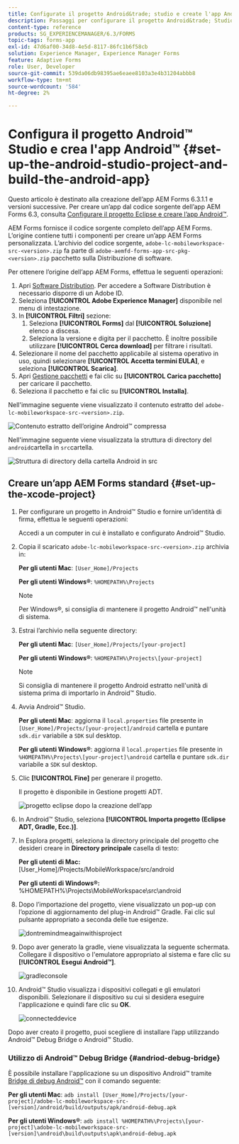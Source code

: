 ```yaml
---
title: Configurate il progetto Android&trade; studio e create l'app Android&trade;
description: Passaggi per configurare il progetto Android&trade; Studio e creare il programma di installazione per l’app Forms Adobe Experience Manager (AEM)
content-type: reference
products: SG_EXPERIENCEMANAGER/6.3/FORMS
topic-tags: forms-app
exl-id: 47d6af00-34d8-4e5d-8117-86fc1b6f58cb
solution: Experience Manager, Experience Manager Forms
feature: Adaptive Forms
role: User, Developer
source-git-commit: 539da06db98395ae6eaee8103a3e4b31204abbb8
workflow-type: tm+mt
source-wordcount: '584'
ht-degree: 2%

---
```


# Configura il progetto Android™ Studio e crea l&#39;app Android™ {#set-up-the-android-studio-project-and-build-the-android-app}

Questo articolo è destinato alla creazione dell’app AEM Forms 6.3.1.1 e versioni successive. Per creare un’app dal codice sorgente dell’app AEM Forms 6.3, consulta [Configurare il progetto Eclipse e creare l’app Android™](/help/forms/using/setup-eclipse-project-build-installer.md).

AEM Forms fornisce il codice sorgente completo dell’app AEM Forms. L’origine contiene tutti i componenti per creare un’app AEM Forms personalizzata. L’archivio del codice sorgente, `adobe-lc-mobileworkspace-src-<version>.zip` fa parte di `adobe-aemfd-forms-app-src-pkg-<version>.zip` pacchetto sulla Distribuzione di software.

Per ottenere l’origine dell’app AEM Forms, effettua le seguenti operazioni:

1. Apri [Software Distribution](https://experience.adobe.com/downloads). Per accedere a Software Distribution è necessario disporre di un Adobe ID.
1. Seleziona **[!UICONTROL Adobe Experience Manager]** disponibile nel menu di intestazione.
1. In **[!UICONTROL Filtri]** sezione:
   1. Seleziona **[!UICONTROL Forms]** dal **[!UICONTROL Soluzione]** elenco a discesa.
   2. Seleziona la versione e digita per il pacchetto. È inoltre possibile utilizzare **[!UICONTROL Cerca download]** per filtrare i risultati.
1. Selezionare il nome del pacchetto applicabile al sistema operativo in uso, quindi selezionare **[!UICONTROL Accetta termini EULA]**, e seleziona **[!UICONTROL Scarica]**.
1. Apri [Gestione pacchetti](https://experienceleague.adobe.com/docs/experience-manager-65/administering/contentmanagement/package-manager.html)  e fai clic su **[!UICONTROL Carica pacchetto]** per caricare il pacchetto.
1. Seleziona il pacchetto e fai clic su **[!UICONTROL Installa]**.

Nell&#39;immagine seguente viene visualizzato il contenuto estratto del `adobe-lc-mobileworkspace-src-<version>.zip`.

![Contenuto estratto dell’origine Android™ compressa](assets/mws-content-1.png)

Nell&#39;immagine seguente viene visualizzata la struttura di directory del `android`cartella in `src`cartella.

![Struttura di directory della cartella Android in src](assets/android-folder.png)

## Creare un’app AEM Forms standard {#set-up-the-xcode-project}

1. Per configurare un progetto in Android™ Studio e fornire un’identità di firma, effettua le seguenti operazioni:

   Accedi a un computer in cui è installato e configurato Android™ Studio.

1. Copia il scaricato `adobe-lc-mobileworkspace-src-<version>.zip` archivia in:

   **Per gli utenti Mac**: `[User_Home]/Projects`

   **Per gli utenti Windows®**: `%HOMEPATH%\Projects`

   >[!NOTE]
   >
   >Per Windows®, si consiglia di mantenere il progetto Android™ nell&#39;unità di sistema.

1. Estrai l’archivio nella seguente directory:

   **Per gli utenti Mac**: `[User_Home]/Projects/[your-project]`

   **Per gli utenti Windows®**: `%HOMEPATH%\Projects\[your-project]`

   >[!NOTE]
   >
   >Si consiglia di mantenere il progetto Android estratto nell&#39;unità di sistema prima di importarlo in Android™ Studio.

1. Avvia Android™ Studio.

   **Per gli utenti Mac**: aggiorna il `local.properties` file presente in `[User_Home]/Projects/[your-project]/android` cartella e puntare `sdk.dir` variabile a `SDK` sul desktop.

   **Per gli utenti Windows®**: aggiorna il `local.properties` file presente in `%HOMEPATH%\Projects\[your-project]\android` cartella e puntare `sdk.dir` variabile a `SDK` sul desktop.

1. Clic **[!UICONTROL Fine]** per generare il progetto.

   Il progetto è disponibile in Gestione progetti ADT.

   ![progetto eclipse dopo la creazione dell’app](assets/eclipsebuildmws.png)

1. In Android™ Studio, seleziona **[!UICONTROL Importa progetto (Eclipse ADT, Gradle, Ecc.)]**.
1. In Esplora progetti, seleziona la directory principale del progetto che desideri creare in **Directory principale** casella di testo:

   **Per gli utenti di Mac:** [User_Home]/Projects/MobileWorkspace/src/android

   **Per gli utenti di Windows®:** %HOMEPATH%\Projects\MobileWorkspace\src\android

1. Dopo l’importazione del progetto, viene visualizzato un pop-up con l’opzione di aggiornamento del plug-in Android™ Gradle. Fai clic sul pulsante appropriato a seconda delle tue esigenze.

   ![dontremindmeagainwithisproject](assets/dontremindmeagainforthisproject.png)

1. Dopo aver generato la gradle, viene visualizzata la seguente schermata. Collegare il dispositivo o l&#39;emulatore appropriato al sistema e fare clic su **[!UICONTROL Esegui Android™]**.

   ![gradleconsole](assets/gradleconsole.png)

1. Android™ Studio visualizza i dispositivi collegati e gli emulatori disponibili. Selezionare il dispositivo su cui si desidera eseguire l&#39;applicazione e quindi fare clic su **OK**.

   ![connecteddevice](assets/connecteddevice.png)

Dopo aver creato il progetto, puoi scegliere di installare l’app utilizzando Android™ Debug Bridge o Android™ Studio.

### Utilizzo di Android™ Debug Bridge {#andriod-debug-bridge}

È possibile installare l&#39;applicazione su un dispositivo Android™ tramite [Bridge di debug Android™](https://developer.android.com/tools/adb) con il comando seguente:

**Per gli utenti Mac**: `adb install [User_Home]/Projects/[your-project]/adobe-lc-mobileworkspace-src-[version]/android/build/outputs/apk/android-debug.apk`

**Per gli utenti Windows®**: `adb install %HOMEPATH%\Projects\[your-project]\adobe-lc-mobileworkspace-src-[version]\android\build\outputs\apk\android-debug.apk`
